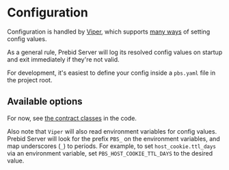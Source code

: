 # Configuration

Configuration is handled by [Viper](https://github.com/spf13/viper), which supports [many ways](https://github.com/spf13/viper#why-viper) of setting config values.

As a general rule, Prebid Server will log its resolved config values on startup and exit immediately if they're not valid.

For development, it's easiest to define your config inside a `pbs.yaml` file in the project root.

## Available options

For now, see [the contract classes](../../config/config.go) in the code.

Also note that `Viper` will also read environment variables for config values. Prebid Server will look for the prefix `PBS_` on the environment variables, and map underscores (`_`)
to periods. For example, to set `host_cookie.ttl_days` via an environment variable, set `PBS_HOST_COOKIE_TTL_DAYS` to the desired value.
